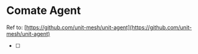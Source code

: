 # Comate Agent

Ref to: [https://github.com/unit-mesh/unit-agent](https://github.com/unit-mesh/unit-agent)

- [ ]